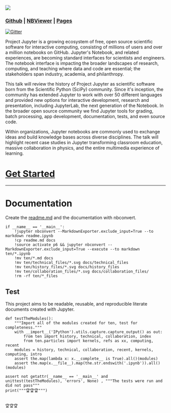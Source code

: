

[![](https://user-images.githubusercontent.com/4236275/35933146-bfb7ec94-0c07-11e8-98d5-8972dc4b4e39.png)](hsttps://github.com/tonyfast/ten)

### [Github](hsttps://github.com/tonyfast/ten) | [NBViewer](http://nbviewer.jupyter.org/github/tonyfast/ten/blob/master/ten/intro.ipynb) | [Pages](https://tonyfast.github.io/ten)

[![Gitter](https://badges.gitter.im/tonyfast/ten.png)](https://gitter.im/tonyfast-ten)


Project Jupyter is a growing ecosystem of free, open source scientific software for interactive computing, consisting of millions of users and over a million notebooks on GitHub.  Jupyter's Notebook, and related experiences, are becoming standard interfaces for scientists and engineers.  The notebook interface is impacting the broader landscapes of research, computing, and teaching where data and code are essential; the stakeholders span industry, academia, and philanthropy.

This talk will review the history of Project Jupyter as scientific software born from the Scientific Python (SciPy) community.  Since it's inception, the community has extended Jupyter to work with over 50 different languages and provided new options for interactive development, research and presentation, including JupyterLab, the next generation of the Notebook.  In the broader open source community we find Jupyter tools for grading, batch processing, app development, documentation, tests, and even source code.


Within organizations, Jupyter notebooks are commonly used to exchange ideas and build knowledge bases across diverse disciplines.  The talk will highlight recent case studies in Jupyter transforming classroom education, massive collaboration in physics, and the entire multimedia experience of learning.



# [Get Started](ten/intro.ipynb)



---

# Documentation

Create the [readme.md](https://github.com/noffle/art-of-readme "Styleguide for the future") and the documentation with nbconvert.

    if __name__ == '__main__':
        !jupyter nbconvert --MarkdownExporter.exclude_input=True --to markdown readme.ipynb
        !cp readme.md docs
        !source activate p6 && jupyter nbconvert --MarkdownExporter.exclude_input=True --execute --to markdown ten/*.ipynb
        !mv ten/*.md docs
        !mv ten/technical_files/*.svg docs/technical_files
        !mv ten/history_files/*.svg docs/history_files
        !mv ten/collaboration_files/*.svg docs/collaboration_files/
        !rm -rf ten/*_files



## Test

This project aims to be readable, reusable, and reproducible literate documents created with Jupyter.  

    def testTheModules():
        """Import all of the modules created for ten, test for completeness."""
        with __import__('IPython').utils.capture.capture_output() as out:
            from ten import history, technical, collaboration, index
            from ten.particles import kernels, refs as xx, computing, recent
        modules = history, technical, collaboration, recent, kernels, computing, intro
        assert the.map(lambda x: x.__complete__ is True).all()(modules)
        assert the.map(x.__file__).map(the.str.endswith('.ipynb')).all()(modules)
                
    assert not getattr(__name__ == '__main__' and unittest(testTheModules), 'errors', None) , """The tests were run and did not pass""" 
    print("""🏆🏆🏆""")


    🏆🏆🏆

